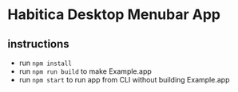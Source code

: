 # Habitica Desktop Menubar App

## instructions

- run `npm install`
- run `npm run build` to make Example.app
- run `npm start` to run app from CLI without building Example.app

